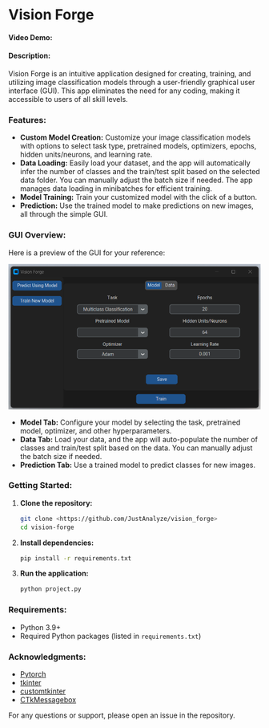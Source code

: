 # Vision Forge

#### Video Demo:  

#### Description:
Vision Forge is an intuitive application designed for creating, training, and utilizing image classification models through a user-friendly graphical user interface (GUI). This app eliminates the need for any coding, making it accessible to users of all skill levels.

### Features:
- **Custom Model Creation:** Customize your image classification models with options to select task type, pretrained models, optimizers, epochs, hidden units/neurons, and learning rate.
- **Data Loading:** Easily load your dataset, and the app will automatically infer the number of classes and the train/test split based on the selected data folder. You can manually adjust the batch size if needed. The app manages data loading in minibatches for efficient training.
- **Model Training:** Train your customized model with the click of a button.
- **Prediction:** Use the trained model to make predictions on new images, all through the simple GUI.

### GUI Overview:
Here is a preview of the GUI for your reference:

![Vision Forge GUI](file_for_readme\train_new_model_tab.png)

- **Model Tab:** Configure your model by selecting the task, pretrained model, optimizer, and other hyperparameters.
- **Data Tab:** Load your data, and the app will auto-populate the number of classes and train/test split based on the data. You can manually adjust the batch size if needed.
- **Prediction Tab:** Use a trained model to predict classes for new images.

### Getting Started:
1. **Clone the repository:**
    ```bash
    git clone <https://github.com/JustAnalyze/vision_forge>
    cd vision-forge
    ```

2. **Install dependencies:**
    ```bash
    pip install -r requirements.txt
    ```

3. **Run the application:**
    ```bash
    python project.py
    ```

### Requirements:
- Python 3.9+
- Required Python packages (listed in `requirements.txt`)

### Acknowledgments:
- [Pytorch](https://pytorch.org/)
- [tkinter](https://docs.python.org/3/library/tkinter.html)
- [customtkinter](https://github.com/TomSchimansky/CustomTkinter)
- [CTkMessagebox](https://github.com/Akascape/CTkMessagebox)

For any questions or support, please open an issue in the repository.